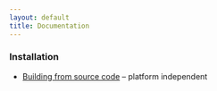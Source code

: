 ```yaml
---
layout: default
title: Documentation
---
```

  
### Installation
* [Building from source code](building-from-source-code.html) – platform independent


